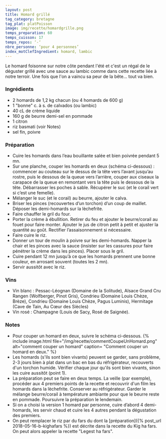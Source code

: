 ```yaml
---
layout: post
title: Homard grillé
tag_category: bretagne
tag_plat: platPoisson
image: img/recette/homardgrille.png
temps_preparation: 60
temps_cuisson: 17
temps_repos: ‘-‘
nbre_personne: ‘pour 4 personnes’
index_motClefIngredient: homard, lambic
---
```

Le homard foisonne sur notre côte pendant l'été et c'est un régal de le déguster grillé avec une sauce au lambic comme dans cette recette liée à notre terroir. Une fois que l'on a vaincu sa peur de la bête... tout va bien.

### Ingrédients
* 2 homards de 1,2 kg chacun (ou 4 homards de 600 g)
* 1 "bonne" c. à s. de calvados (ou lambic)
* 40 cL de crème liquide
* 160 g de beurre demi-sel en pommade
* 1 citron
* riz basmati (voir Notes)
* sel fin, poivre

### Préparation
* Cuire les homards dans l’eau bouillante salée et bien poivrée pendant 5 mn.
* Sur une planche, couper les homards en deux (schéma ci-dessous) : commencer au couteau sur le dessus de la tête vers l’avant jusqu’au rostre, puis le dessous de la queue vers l’arrière, couper aux ciseaux la carapace de la queue en remontant vers la tête puis le dessous de la tête. Débarrasser les poches à sable. Récupérer le suc (et le corail vert si c’est une femelle).
* Mélanger le suc (et le corail) au beurre, ajouter le calva.
* Briser les pinces (recouvertes d’un torchon) d’un coup de maillet. Déposer les demi-homards sur la lèchefrite.
* Faire chauffer le gril du four.
* Porter la crème à ébullition. Retirer du feu et ajouter le beurre/corail au fouet pour faire monter. Ajouter le jus de citron petit à petit et ajuster la quantité au goût. Rectifier l’assaisonnement si nécessaire.
* Faire cuire le riz.
* Donner un tour de moulin à poivre sur les demi-homards. Napper la chair et les pinces avec la sauce (insister sur les cassures pour faire pénétrer la crème dans les pinces). Placer sous le gril.
* Cuire pendant 12 mn jusqu’à ce que les homards prennent une bonne couleur, en arrosant souvent (toutes les 2 mn).
* Servir aussitôt avec le riz.

### Vins
* Vin blanc : Pessac-Léognan (Domaine de la Solitude), Alsace Grand Cru Rangen (Wolfberger, Pinot Gris), Condrieu (Domaine Louis Chèze, Brèze), Condrieu (Domaine Louis Chèze, Pagus Luminis), Hermitage (Cave de Tain, Au Cœur des Siècles)
* Vin rosé : Champagne (Louis de Sacy, Rosé de Saignée).

### Notes
* Pour couper un homard en deux, suivre le schéma ci-dessous. {% include image.html file="/img/recette/commentCoupeUnHomard.png" alt="comment couper un homard" caption= "Comment couper un homard en deux." %}
* Les homards (s'ils sont bien vivants) peuvent se garder, sans problème, 2-3 jours bien à plat dans un bac en bas du réfrigérateur, recouverts d'un torchon humide. Vérifier chaque jour qu'ils sont bien vivants, sinon les cuire aussitôt (point 1).
* La préparation peut se faire en deux temps. La veille (par exemple), procéder aux 4 premiers points de la recette et recouvrir d'un film les homards dans la lèchefrite. Conserver au réfrigérateur. Garder le mélange beurre/corail à température ambiante pour que le beurre reste en pommade. Poursuivre la préparation le lendemain.   
* Si on a choisi la version 1 homard par personne, cuire d’abord 4 demi-homards, les servir chaud et cuire les 4 autres pendant la dégustation des premiers.
* On peut remplacer le riz par du fars du dont la [préparation]({% post_url 2018-05-16-b-kighafars %}) est décrite dans la recette du Kig ha fars. On peut alors appeler la recette "Legest ha fars".
